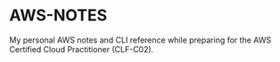 # AWS-NOTES
My personal AWS notes and CLI reference while preparing for the AWS Certified Cloud Practitioner (CLF-C02).
